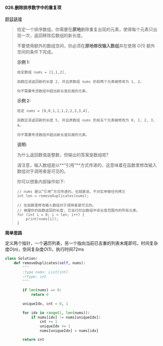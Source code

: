 #### 026.删除排序数字中的重复项
[题目链接](https://leetcode-cn.com/problems/remove-duplicates-from-sorted-array/)
> 给定一个排序数组，你需要在**原地**删除重复出现的元素，使得每个元素只出现一次，返回移除后数组的新长度。
>
> 不要使用额外的数组空间，你必须在**原地修改输入数组**并在使用 O(1) 额外空间的条件下完成。
>
> **示例 1:**
>
> ```
> 给定数组 nums = [1,1,2], 
> 
> 函数应该返回新的长度 2, 并且原数组 nums 的前两个元素被修改为 1, 2。 
> 
> 你不需要考虑数组中超出新长度后面的元素。
> ```
>
> **示例 2:**
>
> ```
> 给定 nums = [0,0,1,1,1,2,2,3,3,4],
> 
> 函数应该返回新的长度 5, 并且原数组 nums 的前五个元素被修改为 0, 1, 2, 3, 4。
> 
> 你不需要考虑数组中超出新长度后面的元素。
> ```
>
> **说明:**
>
> 为什么返回数值是整数，但输出的答案是数组呢?
>
> 请注意，输入数组是以**“引用”**方式传递的，这意味着在函数里修改输入数组对于调用者是可见的。
>
> 你可以想象内部操作如下:
>
> ```
> // nums 是以“引用”方式传递的。也就是说，不对实参做任何拷贝
> int len = removeDuplicates(nums);
> 
> // 在函数里修改输入数组对于调用者是可见的。
> // 根据你的函数返回的长度, 它会打印出数组中该长度范围内的所有元素。
> for (int i = 0; i < len; i++) {
>     print(nums[i]);
> }
> ```

**简单思路**

定义两个指针，一个遍历列表，另一个指向当前已去重的列表末尾即可。时间复杂度$O(n)$，空间复杂度$O(1)$，执行时间72ms

```python
class Solution:
    def removeDuplicates(self, nums):
        """
        :type nums: List[int]
        :rtype: int
        """
        
        if len(nums) == 0:
            return 0
        
        uniqueIdx, cnt = 0, 1
        
        for idx in range(1, len(nums)):
            if nums[idx] != nums[uniqueIdx]:
                cnt += 1
                uniqueIdx += 1
                nums[uniqueIdx] = nums[idx]

        return cnt
```


